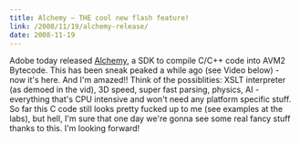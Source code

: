 ```yaml
---
title: Alchemy – THE cool new flash feature!
link: /2008/11/19/alchemy-release/
date: 2008-11-19
---
```



Adobe today released [Alchemy](http://labs.adobe.com/technologies/alchemy/), a SDK to compile C/C++ code into AVM2 Bytecode. This has been sneak peaked a while ago (see Video below) - now it's here. And I'm amazed!! Think of the possiblities: XSLT interpreter (as demoed in the vid), 3D speed, super fast parsing, physics, AI - everything that's CPU intensive and won't need any platform specific stuff. So far this C code still looks pretty fucked up to me (see examples at the labs), but hell, I'm sure that one day we're gonna see some real fancy stuff thanks to this. I'm looking forward!
